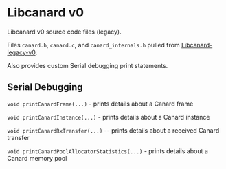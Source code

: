 # Libcanard v0

Libcanard v0 source code files (legacy).

Files `canard.h`, `canard.c`, and `canard_internals.h` pulled from [Libcanard-legacy-v0](https://github.com/UAVCAN/libcanard/tree/legacy-v0).

Also provides custom Serial debugging print statements.

## Serial Debugging

`void printCanardFrame(...)` - prints details about a Canard frame

`void printCanardInstance(...)` - prints details about a Canard instance

`void printCanardRxTransfer(...)` -- prints details about a received Canard transfer

`void printCanardPoolAllocatorStatistics(...)` - prints details about a Canard memory pool
